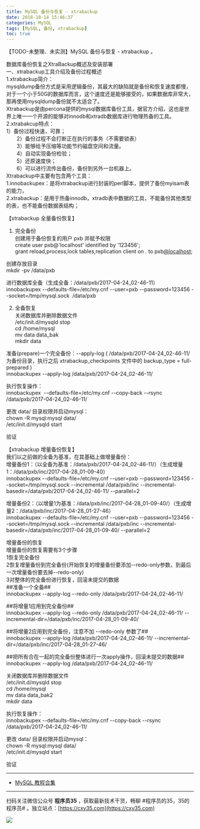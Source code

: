 ```yaml
---
title: MySQL 备份与恢复 - xtrabackup
date: 2018-10-14 15:46:37
categories: MySQL
tags: [MySQL, 备份, xtrabackup]
toc: true
---
```

【TODO-未整理、未实测】MySQL 备份与恢复 - xtrabackup 。
<!-- more -->

数据库备份恢复之XtraBackup概述及安装部署  
一、xtrabackup工具介绍及备份过程概述  
1.xtrabackup简介：  
mysqldump备份方式是采用逻辑备份，其最大的缺陷就是备份和恢复速度都慢，对于一个小于50G的数据库而言，这个速度还是能够接受的，如果数据库非常大，那再使用mysqldump备份就不太适合了。  
Xtrabackup是由percona提供的mysql数据库备份工具，据官方介绍，这也是世界上唯一一个开源的能够对innodb和xtradb数据库进行物理热备的工具。  
2.xtrabakcup特点：  
1）备份过程快速，可靠；  
　　2）备份过程不会打断正在执行的事务（不需要锁表）  
　　3）能够给予压缩等功能节约磁盘空间和流量。  
　　4）自动实现备份检验；  
　　5）还原速度快；  
　　6）可以进行流传出备份，备份到另外一台机器上。  
Xtrabackup中主要有包含两个工具：  
1.innobackupex：是将xtrabackup进行封装的perl脚本，提供了备份myisam表的能力，  
2.xtrabackup：是用于热备innodb，xtradb表中数据的工具，不能备份其他类型的表，也不能备份数据表结构；

【xtrabackup 全量备份恢复】  
1. 完全备份  
创建用于备份恢复的用户 pxb 并赋予权限  
create user pxb@'localhost' identified by '123456';  
grant reload,process,lock tables,replication client on *.* to pxb[@localhost](https://my.oschina.net/u/570656);

创建存放目录  
mkdir -pv /data/pxb

进行数据库全备（生成全备：/data/pxb/2017-04-24_02-46-11）  
innobackupex --defaults-file=/etc/my.cnf --user=pxb --password=123456 --socket=/tmp/mysql.sock  /data/pxb

2. 全备恢复  
关闭数据库并删除数据文件  
/etc/init.d/mysqld stop  
cd /home/mysql  
mv data data_bak  
mkdir data

准备(prepare)一个完全备份：--apply-log ( /data/pxb/2017-04-24\_02-46-11/ 为备份目录，执行之后 xtrabackup\_checkpoints 文件中的 backup_type = full-prepared )  
innobackupex --apply-log /data/pxb/2017-04-24_02-46-11/

执行恢复操作：  
innobackupex  --defaults-file=/etc/my.cnf --copy-back --rsync /data/pxb/2017-04-24_02-46-11/

更改 data/ 目录权限并启动mysql：  
chown -R mysql:mysql data/  
/etc/init.d/mysqld start

验证

  
【xtrabackup 增量备份恢复】  
我们以之前做的全备为基准，在其基础上做增量备份：  
增量备份1：（以全备为基准：/data/pxb/2017-04-24\_02-46-11/）（生成增量1：/data/pxb/inc/2017-04-28\_01-09-40）  
innobackupex --defaults-file=/etc/my.cnf --user=pxb --password=123456 --socket=/tmp/mysql.sock --incremental /data/pxb/inc --incremental-basedir=/data/pxb/2017-04-24_02-46-11/ --parallel=2

增量备份2：（以增量1为基准：/data/pxb/inc/2017-04-28\_01-09-40/）（生成增量2：/data/pxb/inc/2017-04-28\_01-27-46）  
innobackupex --defaults-file=/etc/my.cnf --user=pxb --password=123456 --socket=/tmp/mysql.sock --incremental /data/pxb/inc --incremental-basedir=/data/pxb/inc/2017-04-28_01-09-40/ --parallel=2

增量备份的恢复  
增量备份的恢复需要有3个步骤  
1恢复完全备份  
2恢复增量备份到完全备份(开始恢复的增量备份要添加--redo-only参数，到最后一次增量备份要去掉--redo-only)  
3对整体的完全备份进行恢复，回滚未提交的数据  
##准备一个全备##  
innobackupex --apply-log --redo-only /data/pxb/2017-04-24_02-46-11/

##将增量1应用到完全备份##  
innobackupex --apply-log --redo-only /data/pxb/2017-04-24\_02-46-11/ --incremental-dir=/data/pxb/inc/2017-04-28\_01-09-40/

##将增量2应用到完全备份，注意不加 --redo-only 参数了##  
innobackupex --apply-log /data/pxb/2017-04-24\_02-46-11/ --incremental-dir=/data/pxb/inc/2017-04-28\_01-27-46/

##把所有合在一起的完全备份整体进行一次apply操作，回滚未提交的数据##  
innobackupex --apply-log /data/pxb/2017-04-24_02-46-11/

关闭数据库并删除数据文件  
/etc/init.d/mysqld stop  
cd /home/mysql  
mv data data_bak2  
mkdir data

执行恢复操作：  
innobackupex --defaults-file=/etc/my.cnf --copy-back --rsync /data/pxb/2017-04-24_02-46-11/

更改 data/ 目录权限并启动mysql：  
chown -R mysql:mysql data/  
/etc/init.d/mysqld start

验证

---

- [MySQL 教程合集](https://mp.weixin.qq.com/s/jflrWU62pBtevS62lEIHkQ)


---

扫码关注微信公众号 **程序员35** ，获取最新技术干货，畅聊 #程序员的35，35的程序员# 。独立站点：[https://cxy35.com](https://cxy35.com)

![](https://oscimg.oschina.net/oscnet/up-285838b9c516db5bb1ba760f292f2346078.JPEG)